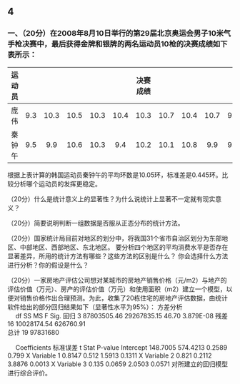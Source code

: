 ## 4
### 一、（20分）在2008年8月10日举行的第29届北京奥运会男子10米气手枪决赛中，最后获得金牌和银牌的两名运动员10枪的决赛成绩如下表所示：
|运动员||||||决赛成绩|||||
|:---|:-:|:-:|:-:|:-:|:-:|:-:|:-:|:-:|:-:|:-:|
|庞伟|9.3|10.3|10.5|10.3|10.4|10.3|10.7|10.4|10.7|9.3|
|秦钟午|9.5|9.9|10.6|10.3|9.4|10.2|10.1|10.8|9.9|9.8|

根据上表计算的韩国运动员秦钟午的平均环数是10.05环，标准差是0.445环。比较分析哪个运动员的发挥更稳定。

（20分）什么是统计意义上的显著性？为什么说统计上显著不一定就有现实意义？

（20分）简要说明判断一组数据是否服从正态分布的统计方法。

（20分）国家统计局目前对地区的划分中，将我国31个省市自治区划分为东部地区、中部地区、西部地区、东北地区。
要分析四个地区的平均消费水平是否存在显著差异，所用的统计方法有哪些？这些方法的区别是什么？
你会选择什么方法进行分析？你的假设是什么？

（20分）一家房地产评估公司想对某城市的房地产销售价格（元/m2）与地产的评估价值（万元）、房产的评估价值（万元）和使用面积（m2）建立一个模型，以便对销售价格作出合理预测。为此，收集了20栋住宅的房地产评估数据，由统计软件给出的部分回归结果如下（显著性水平为95%）：
方差分析					
　	df	SS	MS	F	Sig.
回归	3	87803505.46	29267835.15	46.70	3.879E-08
残差	16	10028174.54	626760.91		
总计	19	97831680	　	　	　
					

　	Coefficients	标准误差	t Stat	P-value
Intercept	148.7005	574.4213	0.2589	0.799
X Variable 1	0.8147	0.512	1.5913	0.1311
X Variable 2	0.821	0.2112	3.8876	0.0013
X Variable 3	0.135	0.0659	2.0503	0.0571
对所建立的回归模型进行综合评价。
